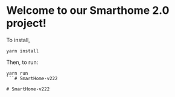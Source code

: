 # Welcome to our Smarthome 2.0 project!

To install,

```
yarn install
```

Then, to run:
```
yarn run
```#   S m a r t H o m e - v 2 2 2  
 #   S m a r t H o m e - v 2 2 2  
 